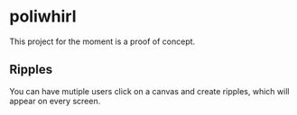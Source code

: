 # poliwhirl

This project for the moment is a proof of concept.

## Ripples

You can have mutiple users click on a canvas and create ripples, which will appear on every screen.
